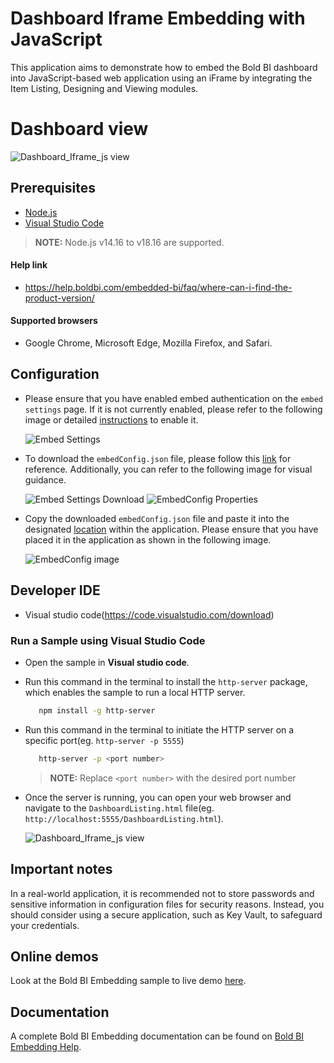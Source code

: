 # Dashboard Iframe Embedding with JavaScript

  This application aims to demonstrate how to embed the Bold BI dashboard into JavaScript-based web application using an iFrame by integrating the Item Listing, Designing and Viewing modules.
# Dashboard view

 ![Dashboard_Iframe_js view](https://github.com/bold-bi/embedded-bi-samples/assets/129487075/e47694fb-18ab-4437-9a61-b8284369c0d2)

## Prerequisites

 * [Node.js](https://nodejs.org/en/)
 * [Visual Studio Code](https://code.visualstudio.com/download)

 > **NOTE:** Node.js v14.16 to v18.16 are supported.

#### Help link

* https://help.boldbi.com/embedded-bi/faq/where-can-i-find-the-product-version/

#### Supported browsers
  
* Google Chrome, Microsoft Edge, Mozilla Firefox, and Safari.

## Configuration

* Please ensure that you have enabled embed authentication on the `embed settings` page. If it is not currently enabled, please refer to the following image or detailed [instructions](https://help.boldbi.com/site-administration/embed-settings/#get-embed-secret-code) to enable it.

    ![Embed Settings](https://github.com/boldbi/aspnet-core-sample/assets/91586758/b3a81978-9eb4-42b2-92bb-d1e2735ab007)

* To download the `embedConfig.json` file, please follow this [link](https://help.boldbi.com/site-administration/embed-settings/#get-embed-configuration-file) for reference. Additionally, you can refer to the following image for visual guidance.

    ![Embed Settings Download](https://github.com/boldbi/aspnet-core-sample/assets/91586758/d27d4cfc-6a3e-4c34-975e-f5f22dea6172)
    ![EmbedConfig Properties](https://github.com/boldbi/aspnet-core-sample/assets/91586758/d6ce925a-0d4c-45d2-817e-24d6d59e0d63)

* Copy the downloaded `embedConfig.json` file and paste it into the designated [location](https://github.com/boldbi/iframe-datasource-javascript-sample/tree/master) within the application. Please ensure that you have placed it in the application as shown in the following image.
  
    ![EmbedConfig image](https://github.com/bold-bi/embedded-bi-samples/assets/129487075/4e42cd3a-b7fa-45a4-bad0-19c3d305ff9f)

 ## Developer IDE

  * Visual studio code(https://code.visualstudio.com/download)
  
### Run a Sample using Visual Studio Code

 * Open the sample in **Visual studio code**.

 * Run this command in the terminal to install the `http-server` package, which enables the sample to run a local HTTP server.

     ```bash
        npm install -g http-server
     ```
 * Run this command in the terminal to initiate the HTTP server on a specific port(eg. `http-server -p 5555`)
   
     ```bash
        http-server -p <port number>
      ```
     > **NOTE:** Replace `<port number>` with the desired port number
     
 * Once the server is running, you can open your web browser and navigate to the `DashboardListing.html` file(eg. `http://localhost:5555/DashboardListing.html`).

    ![Dashboard_Iframe_js view](https://github.com/bold-bi/embedded-bi-samples/assets/129487075/e47694fb-18ab-4437-9a61-b8284369c0d2)

## Important notes

In a real-world application, it is recommended not to store passwords and sensitive information in configuration files for security reasons. Instead, you should consider using a secure application, such as Key Vault, to safeguard your credentials.

## Online demos

Look at the Bold BI Embedding sample to live demo [here](https://samples.boldbi.com/embed).

## Documentation

A complete Bold BI Embedding documentation can be found on [Bold BI Embedding Help](https://help.boldbi.com/embedding-options/iframe-embedding/).
    
